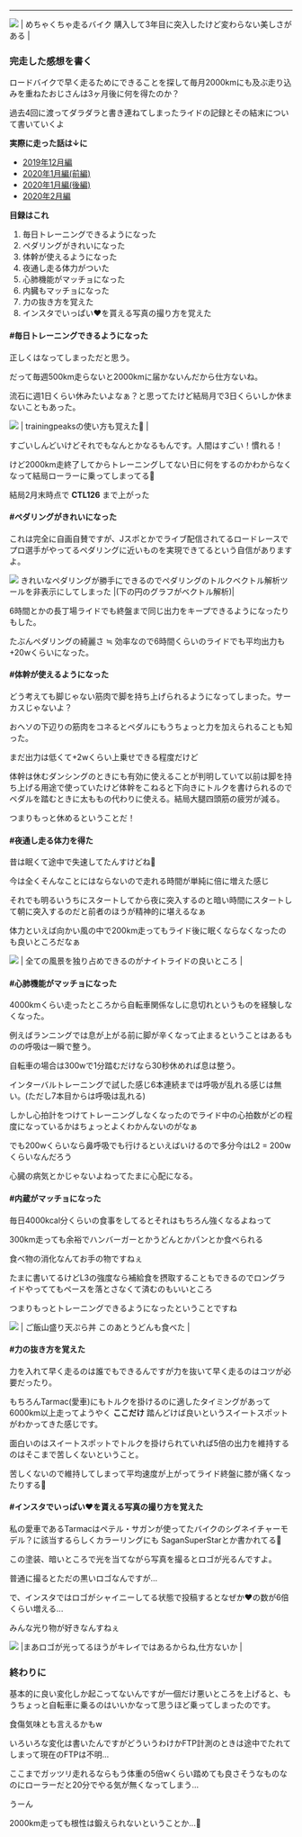 ---
[![](/images/IMG_20200315_231635_376.jpg)](https://1.bp.blogspot.com/-o--XQIu8yi0/XnV4dDY4akI/AAAAAAAAIC4/ehtgEWAxZ5QkcHYF3GI8NSaJuRjo6brawCNcBGAsYHQ/s1600/IMG_20200315_231635_376.jpg)
| めちゃくちゃ走るバイク
購入して3年目に突入したけど変わらない美しさがある |



### 完走した感想を書く

ロードバイクで早く走るためにできることを探して毎月2000kmにも及ぶ走り込みを重ねたおじさんは3ヶ月後に何を得たのか？



過去4回に渡ってダラダラと書き連ねてしまったライドの記録とその結末について書いていくよ



**実際に走った話は↓に**

- [2019年12月編](https://blog.great-distance.com/2020/03/2000km-12.html)
- [2020年1月編(前編)](https://blog.great-distance.com/2020/03/2000km-1.html)
- [2020年1月編(後編)](https://blog.great-distance.com/2020/03/2000km-1_71.html)
- [2020年2月編](https://blog.great-distance.com/2020/03/2000km-2.html)



**目録はこれ**

1. 毎日トレーニングできるようになった
2. ペダリングがきれいになった
3. 体幹が使えるようになった
4. 夜通し走る体力がついた
5. 心肺機能がマッチョになった
6. 内臓もマッチョになった
7. 力の抜き方を覚えた
8. インスタでいっぱい♥を貰える写真の撮り方を覚えた





#### #毎日トレーニングできるようになった

正しくはなってしまっただと思う。

だって毎週500km走らないと2000kmに届かないんだから仕方ないね。



流石に週1日くらい休みたいよなぁ？と思ってたけど結局月で3日くらいしか休まないこともあった。

[![](https://1.bp.blogspot.com/-0ze7oYsM8sg/XnV9Sqzsy6I/AAAAAAAAIDQ/s-63sta55WAtOm60bOrsbQEtbPHMk_w0ACNcBGAsYHQ/s320/%25E3%2582%25B9%25E3%2582%25AF%25E3%2583%25AA%25E3%2583%25BC%25E3%2583%25B3%25E3%2582%25B7%25E3%2583%25A7%25E3%2583%2583%25E3%2583%2588%2B2020-03-21%2B11.34.28.png)](https://1.bp.blogspot.com/-0ze7oYsM8sg/XnV9Sqzsy6I/AAAAAAAAIDQ/s-63sta55WAtOm60bOrsbQEtbPHMk_w0ACNcBGAsYHQ/s1600/%25E3%2582%25B9%25E3%2582%25AF%25E3%2583%25AA%25E3%2583%25BC%25E3%2583%25B3%25E3%2582%25B7%25E3%2583%25A7%25E3%2583%2583%25E3%2583%2588%2B2020-03-21%2B11.34.28.png)
| trainingpeaksの使い方も覚えた🎉 |



すごいしんどいけどそれでもなんとかなるもんです。人間はすごい！慣れる！

けど2000km走終了してからトレーニングしてない日に何をするのかわからなくなって結局ローラーに乗ってしまってる🤔



結局2月末時点で **CTL126** まで上がった



#### #ペダリングがきれいになった

これは完全に自画自賛ですが、Jスポとかでライブ配信されてるロードレースでプロ選手がやってるペダリングに近いものを実現できてるという自信がありますよ。



[![](https://1.bp.blogspot.com/-92sA55pJWxo/XnV8I9X-z9I/AAAAAAAAIDI/G3YA5M3lHm8RObhTwzR9VTDZAFUB1nI_gCNcBGAsYHQ/s320/20180924222651.png)](https://1.bp.blogspot.com/-92sA55pJWxo/XnV8I9X-z9I/AAAAAAAAIDI/G3YA5M3lHm8RObhTwzR9VTDZAFUB1nI_gCNcBGAsYHQ/s1600/20180924222651.png)
きれいなペダリングが勝手にできるのでペダリングのトルクベクトル解析ツールを非表示にしてしまった
|(下の円のグラフがベクトル解析)|



6時間とかの長丁場ライドでも終盤まで同じ出力をキープできるようになったりもした。



たぶんペダリングの綺麗さ ≒ 効率なので6時間くらいのライドでも平均出力も+20wくらいになった。





#### #体幹が使えるようになった

どう考えても脚じゃない筋肉で脚を持ち上げられるようになってしまった。サーカスじゃないよ？



おヘソの下辺りの筋肉をコネるとペダルにもうちょっと力を加えられることも知った。

まだ出力は低くて+2wくらい上乗せできる程度だけど



体幹は休むダンシングのときにも有効に使えることが判明していて以前は脚を持ち上げる用途で使っていたけど体幹をこねると下向きにトルクを書けられるのでペダルを踏むときに太ももの代わりに使える。結局大腿四頭筋の疲労が減る。

つまりもっと休めるということだ！





#### #夜通し走る体力を得た

昔は眠くて途中で失速してたんすけどね🤔



今は全くそんなことにはならないので走れる時間が単純に倍に増えた感じ



それでも明るいうちにスタートしてから夜に突入するのと暗い時間にスタートして朝に突入するのだと前者のほうが精神的に堪えるなぁ



体力といえば向かい風の中で200km走ってもライド後に眠くならなくなったのも良いところだなぁ



[![](/images/IMG_20200208_030244.jpg)](https://1.bp.blogspot.com/-0XtgxdrcRl0/XnWGTtyyssI/AAAAAAAAID4/X6cZ66WJHRM9SLLb50Hsud_DDicO0jM4gCNcBGAsYHQ/s1600/IMG_20200208_030244.jpg)
| 全ての風景を独り占めできるのがナイトライドの良いところ |





#### #心肺機能がマッチョになった

4000kmくらい走ったところから自転車関係なしに息切れというものを経験しなくなった。

例えばランニングでは息が上がる前に脚が辛くなって止まるということはあるものの呼吸は一瞬で整う。



自転車の場合は300wで1分踏むだけなら30秒休めれば息は整う。

インターバルトレーニングで試した感じ6本連続までは呼吸が乱れる感じは無い。(ただし7本目からは呼吸は乱れる)



しかし心拍計をつけてトレーニングしなくなったのでライド中の心拍数がどの程度になっているかはちょっとよくわかんないのがなぁ



でも200wくらいなら鼻呼吸でも行けるといえばいけるので多分今はL2 = 200wくらいなんだろう



心臓の病気とかじゃないよねってたまに心配になる。



#### #内蔵がマッチョになった

毎日4000kcal分くらいの食事をしてるとそれはもちろん強くなるよねって



300km走っても余裕でハンバーガーとかうどんとかパンとか食べられる

食べ物の消化なんてお手の物ですねぇ



たまに書いてるけどL3の強度なら補給食を摂取することもできるのでロングライドやっててもペースを落とさなくて済むのもいいところ



つまりもっとトレーニングできるようになったということですね

[![](/images/IMG_20200121_130640.jpg)](https://1.bp.blogspot.com/-Pr2dGiWN2IQ/XnWDOi7L9vI/AAAAAAAAIDs/Nu68TzidIVMlI8mFiZlp1Jm_orfuZ1HAACNcBGAsYHQ/s1600/IMG_20200121_130640.jpg)
| ご飯山盛り天ぷら丼
このあとうどんも食べた |



#### #力の抜き方を覚えた

力を入れて早く走るのは誰でもできるんですが力を抜いて早く走るのはコツが必要だったり。



もちろんTarmac(愛車)にもトルクを掛けるのに適したタイミングがあって6000km以上走ってようやく **ここだけ** 踏んどけば良いというスイートスポットがわかってきた感じです。



面白いのはスイートスポットでトルクを掛けられていれば5倍の出力を維持するのはそこまで苦しくないということ。

苦しくないので維持してしまって平均速度が上がってライド終盤に膝が痛くなったりする🤔





#### #インスタでいっぱい♥を貰える写真の撮り方を覚えた

私の愛車であるTarmacはペテル・サガンが使ってたバイクのシグネイチャーモデル？に該当するらしくカラーリングにも SaganSuperStarとか書かれてる🤔



この塗装、暗いところで光を当てながら写真を撮るとロゴが光るんですよ。

普通に撮るとただの黒いロゴなんですが...



で、インスタではロゴがシャイニーしてる状態で投稿するとなぜか♥の数が6倍くらい増える...



みんな光り物が好きなんすねぇ

[![](/images/IMG_20200309_204158_590.jpg)](https://1.bp.blogspot.com/-9bvhlk0ux6g/XnWGhWCFg9I/AAAAAAAAID8/tM8CTLJUjfgoQl3xmCQLVxljU_IBgfE3QCNcBGAsYHQ/s1600/IMG_20200309_204158_590.jpg)
|まあロゴが光ってるほうがキレイではあるからね,仕方ないか |



### 終わりに

基本的に良い変化しか起こってないんですが一個だけ悪いところを上げると、もうちょっと自転車に乗るのはいいかなって思うほど乗ってしまったのです。

食傷気味とも言えるかもw



いろいろな変化は書いたんですがどういうわけかFTP計測のときは途中でたれてしまって現在のFTPは不明...

ここまでガッツリ走れるならもう体重の5倍wくらい踏めても良さそうなものなのにローラーだと20分でやる気が無くなってしまう...



うーん

2000km走っても根性は鍛えられないということか...🤔
